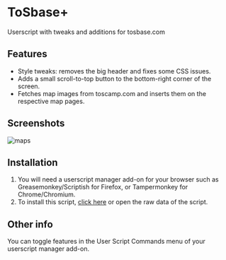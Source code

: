 # ToSbase+
Userscript with tweaks and additions for tosbase.com

## Features
* Style tweaks: removes the big header and fixes some CSS issues.
* Adds a small scroll-to-top button to the bottom-right corner of the screen.
* Fetches map images from toscamp.com and inserts them on the respective map pages.

## Screenshots
![maps](https://i.imgur.com/bkeZIY3.png)

## Installation
1. You will need a userscript manager add-on for your browser such as Greasemonkey/Scriptish for Firefox, or Tampermonkey for Chrome/Chromium.
2. To install this script, [click here](https://github.com/v0x76/ToSbasep/raw/master/ToSbase+.user.js) or open the raw data of the script.

## Other info
You can toggle features in the User Script Commands menu of your userscript manager add-on.
